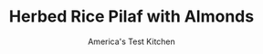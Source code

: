 ---
layout: ../../layouts/MarkdownPostLayout.astro
title: Herbed Rice Pilaf with Almonds
author: America's Test Kitchen
pubDate: 2023-03-15
description: "Plain rice has its place at the table. But we’d rather invite something more interesting."
image_url: https://res.cloudinary.com/hksqkdlah/image/upload/ar_1:1,c_fill,dpr_2.0,f_auto,fl_lossy.progressive.strip_profile,g_faces:auto,q_auto:low,w_344/29774_sfs-herbed-rice-pilaf-with-almonds-10
tags: ["Side Dishes","Rice"]
calories: 1817
protein: 7
carbohydrates: 45
fats: 
fiber: 1
ingredients: ["3 tablespoons, unsalted butter","1 , small onion, chopped fine",", Salt and pepper","1 1/2 cups, long-grain white rice","2 , garlic cloves, minced","1 teaspoon, minced fresh thyme","2 1/4 cups, chicken broth","2 teaspoons, grated lemon zest","1/4 cup, whole almonds, toasted and chopped coarse","1/4 cup, chopped fresh parsley","2 teaspoons chopped, fresh tarragon"]
serves: 6
time: "1 hour"
instructions: ["Melt butter in large saucepan over medium-high heat. Add onion and ¾ teaspoon salt and cook until just softened, about 3 minutes. Add rice and cook, stirring frequently, until edges begin to turn translucent, about 2 minutes. Stir in garlic and thyme and cook until fragrant, about 30 seconds.","Stir in broth and zest and bring to boil. Cover, reduce heat to low, and cook until liquid is absorbed and rice is tender, about 20 minutes. Keep covered and remove from heat. Let stand for 10 minutes. Fluff rice with fork. Stir in almonds, parsley, and tarragon. Season with salt and pepper to taste. Serve."]
nutrition: ["233 mg Potassium","115 mg Phosphorus","39 mg Calcium","1 mg Iron","41 mg Magnesium","391 mg Sodium","10 g Fat","2 mg Niacin (B3)","3 g Monounsaturated","1 g Polyunsaturated","5 mg Vitamin C","17 mg Cholesterol","4 g Saturated","1 g Fiber","18 µg Folate (food)","2 g Sugars","42 µg Vitamin K","104 g Water","45 g Carbs","18 µg Folate equivalent (total)","7 g Protein","1 mg Vitamin E","61 µg Vitamin A","302 kcal Energy","1817 calories"]
notes: "Our preferred brand of long-grain rice is Lundberg Organic Long-Grain White Rice. Allow the rice to cook for the full 20 minutes before lifting the lid to check it."
---